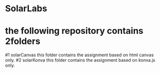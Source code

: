 # SolarLabs
# the following repository contains 2folders
#1 solarCanvas this folder contains the assignment based on html canvas only.
#2 solarKonva this folder contains the assignment based on konva.js only.
